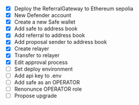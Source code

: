 - [x] Deploy the ReferralGateway to Ethereum sepolia
- [x] New Defender account
- [x] Create a new Safe wallet
- [x] Add safe to address book
- [x] Add referral to address book
- [x] Add proposal sender to address book
- [x] Create relayer
- [x] Transfer to relayer
- [x] Edit approval process
- [ ] Set deploy environment
- [ ] Add api key to .env
- [ ] Add safe as an OPERATOR
- [ ] Renonunce OPERATOR role
- [ ] Propose upgrade